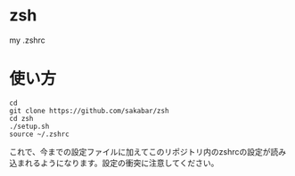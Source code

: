 # zsh
my .zshrc

# 使い方

```
cd
git clone https://github.com/sakabar/zsh
cd zsh
./setup.sh
source ~/.zshrc
```

これで、今までの設定ファイルに加えてこのリポジトリ内のzshrcの設定が読み込まれるようになります。設定の衝突に注意してください。
